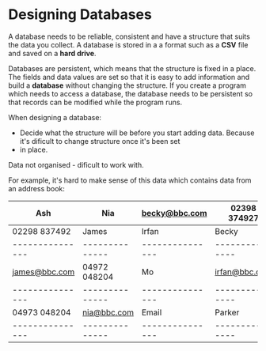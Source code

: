 # Designing Databases

A database needs to be reliable, consistent and have a structure that suits the data you collect. A database is stored in a
a format such as a **CSV** file and saved on a **hard drive**.

Databases are persistent, which means that the structure is fixed in a place. The fields and data values are set so that it is
easy to add information and build a **database** without changing the structure. If you create a program which needs to access a
database, the database needs to be persistent so that records can be modified while the program runs.

When designing a database:

* Decide what the structure will be before you start adding data. Because it's dificult to change structure once it's been set
* in place.
 
Data not organised - dificult to work with.

For example, it's hard to make sense of this data which contains data from an address book:

| Ash           | Nia          | becky@bbc.com | 02398 374927  |
|---------------|--------------|---------------|---------------|
| 02298 837492  | James        | Irfan         | Becky         |
|---------------|--------------|---------------|---------------|
| james@bbc.com | 04972 048204 | Mo            | irfan@bbc.com |
|---------------|--------------|---------------|---------------|
| 04973 048204  | nia@bbc.com  | Email         | Parker        |  
|---------------|--------------|---------------|---------------|
